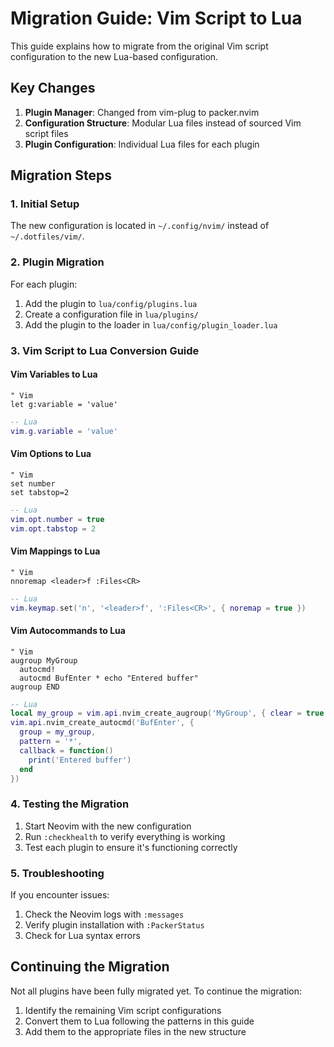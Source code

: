 # Migration Guide: Vim Script to Lua

This guide explains how to migrate from the original Vim script configuration to the new Lua-based configuration.

## Key Changes

1. **Plugin Manager**: Changed from vim-plug to packer.nvim
2. **Configuration Structure**: Modular Lua files instead of sourced Vim script files
3. **Plugin Configuration**: Individual Lua files for each plugin

## Migration Steps

### 1. Initial Setup

The new configuration is located in `~/.config/nvim/` instead of `~/.dotfiles/vim/`.

### 2. Plugin Migration

For each plugin:
1. Add the plugin to `lua/config/plugins.lua`
2. Create a configuration file in `lua/plugins/`
3. Add the plugin to the loader in `lua/config/plugin_loader.lua`

### 3. Vim Script to Lua Conversion Guide

#### Vim Variables to Lua

```vim
" Vim
let g:variable = 'value'
```

```lua
-- Lua
vim.g.variable = 'value'
```

#### Vim Options to Lua

```vim
" Vim
set number
set tabstop=2
```

```lua
-- Lua
vim.opt.number = true
vim.opt.tabstop = 2
```

#### Vim Mappings to Lua

```vim
" Vim
nnoremap <leader>f :Files<CR>
```

```lua
-- Lua
vim.keymap.set('n', '<leader>f', ':Files<CR>', { noremap = true })
```

#### Vim Autocommands to Lua

```vim
" Vim
augroup MyGroup
  autocmd!
  autocmd BufEnter * echo "Entered buffer"
augroup END
```

```lua
-- Lua
local my_group = vim.api.nvim_create_augroup('MyGroup', { clear = true })
vim.api.nvim_create_autocmd('BufEnter', {
  group = my_group,
  pattern = '*',
  callback = function()
    print('Entered buffer')
  end
})
```

### 4. Testing the Migration

1. Start Neovim with the new configuration
2. Run `:checkhealth` to verify everything is working
3. Test each plugin to ensure it's functioning correctly

### 5. Troubleshooting

If you encounter issues:
1. Check the Neovim logs with `:messages`
2. Verify plugin installation with `:PackerStatus`
3. Check for Lua syntax errors

## Continuing the Migration

Not all plugins have been fully migrated yet. To continue the migration:
1. Identify the remaining Vim script configurations
2. Convert them to Lua following the patterns in this guide
3. Add them to the appropriate files in the new structure
